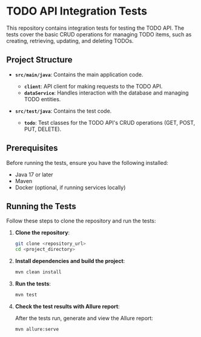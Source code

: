 # TODO API Integration Tests

This repository contains integration tests for testing the TODO API. The tests cover the basic CRUD operations for managing TODO items, such as creating, retrieving, updating, and deleting TODOs.

## Project Structure

- **`src/main/java`**: Contains the main application code.
  - **`client`**: API client for making requests to the TODO API.
  - **`dataService`**: Handles interaction with the database and managing TODO entities.

- **`src/test/java`**: Contains the test code.
  - **`todo`**: Test classes for the TODO API's CRUD operations (GET, POST, PUT, DELETE).

## Prerequisites

Before running the tests, ensure you have the following installed:

- Java 17 or later
- Maven
- Docker (optional, if running services locally)

## Running the Tests

Follow these steps to clone the repository and run the tests:

1. **Clone the repository**:

    ```bash
    git clone <repository_url>
    cd <project_directory>
    ```

2. **Install dependencies and build the project**:

    ```bash
    mvn clean install
    ```

3. **Run the tests**:

    ```bash
    mvn test
    ```

4. **Check the test results with Allure report**:

   After the tests run, generate and view the Allure report:

    ```bash
    mvn allure:serve
    ```